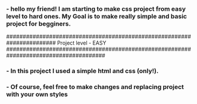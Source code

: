 ### - hello my friend! I am starting to make css project from easy level to hard ones. My Goal is to make really simple and basic project for begginers.

####################################################################### Project level - EASY ######################################################################################

### - In this project I used a simple html and css (only!).
### - Of course, feel free to make changes and replacing project with your own styles

